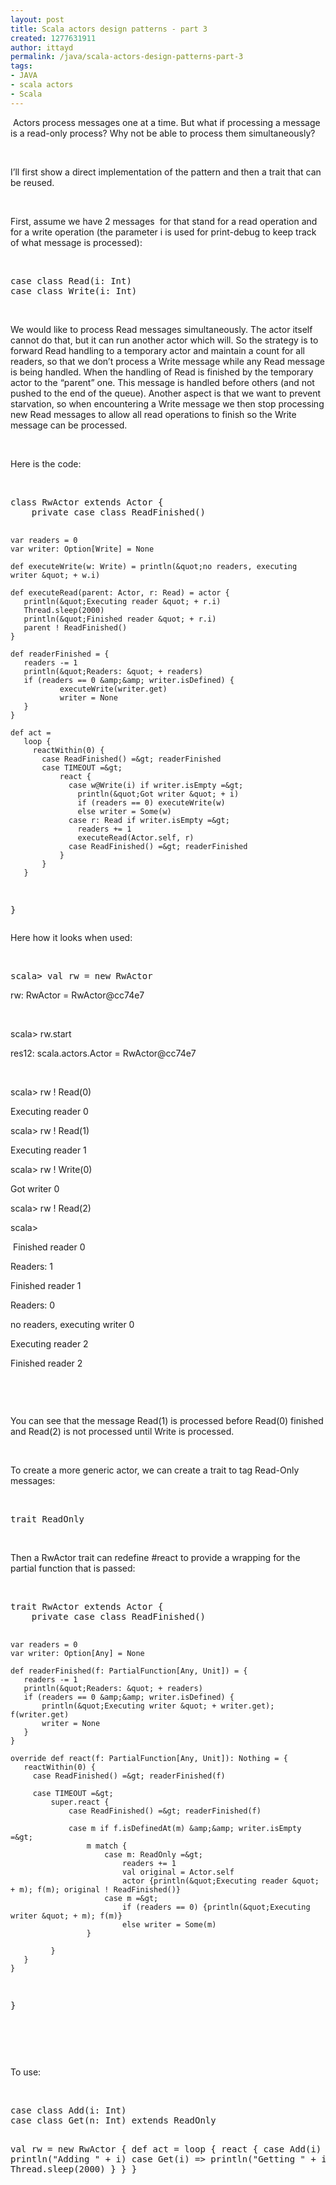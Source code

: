 ```yaml
---
layout: post
title: Scala actors design patterns - part 3
created: 1277631911
author: ittayd
permalink: /java/scala-actors-design-patterns-part-3
tags:
- JAVA
- scala actors
- Scala
---
```

<p>&nbsp;Actors process messages one at a time. But what if processing a message is a read-only process? Why not be able to process them simultaneously?</p>
<p>&nbsp;</p>
<p class="MsoNormal">I&rsquo;ll first show a direct implementation of the pattern and then a trait that can be reused.</p>
<p class="MsoNormal">&nbsp;</p>
<p class="MsoNormal">First, assume we have 2 messages<span style="mso-spacerun:yes">&nbsp; </span>for that stand for a read operation and for a write operation (the parameter i is used for print-debug to keep track of what message is processed):</p>
<p class="MsoNormal">&nbsp;</p>
<pre title="code" class="brush: scala;">
case class Read(i: Int)
case class Write(i: Int)</pre>
<p class="MsoNormal">&nbsp;</p>
<p class="MsoNormal">We would like to process Read messages simultaneously. The actor itself cannot do that, but it can run another actor which will. So the strategy is to forward Read handling to a temporary actor and maintain a count for all readers, so that we don&rsquo;t process a Write message while any Read message is being handled. When the handling of Read is finished by the temporary actor to the &ldquo;parent&rdquo; one. This message is handled before others (and not pushed to the end of the queue). Another aspect is that we want to prevent starvation, so when encountering a Write message we then stop processing new Read messages to allow all read operations to finish so the Write message can be processed.</p>
<p class="MsoNormal">&nbsp;</p>
<p class="MsoNormal">Here is the code:</p>
<p class="MsoNormal">&nbsp;</p>
<pre title="code" class="brush: scala;">
class RwActor extends Actor {
    private case class ReadFinished()
   
    var readers = 0
    var writer: Option[Write] = None
   
    def executeWrite(w: Write) = println(&quot;no readers, executing writer &quot; + w.i)
   
    def executeRead(parent: Actor, r: Read) = actor {
       println(&quot;Executing reader &quot; + r.i)
       Thread.sleep(2000)
       println(&quot;Finished reader &quot; + r.i)
       parent ! ReadFinished()
    }
   
    def readerFinished = {
       readers -= 1
       println(&quot;Readers: &quot; + readers)
       if (readers == 0 &amp;&amp; writer.isDefined) {
               executeWrite(writer.get)
               writer = None
       }
    }
   
    def act =
       loop {
         reactWithin(0) {
           case ReadFinished() =&gt; readerFinished
           case TIMEOUT =&gt;
               react {
                 case w@Write(i) if writer.isEmpty =&gt;
                   println(&quot;Got writer &quot; + i)
                   if (readers == 0) executeWrite(w)
                   else writer = Some(w)
                 case r: Read if writer.isEmpty =&gt;
                   readers += 1
                   executeRead(Actor.self, r)
                 case ReadFinished() =&gt; readerFinished
               }
           }
       }
} 
</pre>
<p>Here how it looks when used:</p>
<p>&nbsp;</p>
<pre>
scala&gt; val rw = new RwActor</pre>
<p class="MsoNormal">rw: RwActor = RwActor@cc74e7</p>
<p class="MsoNormal"><o:p>&nbsp;</o:p></p>
<p class="MsoNormal">scala&gt; rw.start</p>
<p class="MsoNormal">res12: scala.actors.Actor = RwActor@cc74e7</p>
<p class="MsoNormal"><o:p>&nbsp;</o:p></p>
<p class="MsoNormal">scala&gt; rw ! Read(0)</p>
<p class="MsoNormal">Executing reader 0</p>
<p class="MsoNormal">scala&gt; rw ! Read(1)</p>
<p class="MsoNormal">Executing reader 1</p>
<p class="MsoNormal">scala&gt; rw ! Write(0)</p>
<p class="MsoNormal">Got writer 0</p>
<p class="MsoNormal">scala&gt; rw ! Read(2)</p>
<p class="MsoNormal">scala&gt;</p>
<p class="MsoNormal"><span style="mso-spacerun:yes">&nbsp;</span>Finished reader 0</p>
<p class="MsoNormal">Readers: 1</p>
<p class="MsoNormal">Finished reader 1</p>
<p class="MsoNormal">Readers: 0</p>
<p class="MsoNormal">no readers, executing writer 0</p>
<p class="MsoNormal">Executing reader 2</p>
<p class="MsoNormal">Finished reader 2</p>
<pre>
&nbsp;</pre>
<p class="MsoNormal">&nbsp;</p>
<p class="MsoNormal">You can see that the message Read(1) is processed before Read(0) finished and Read(2) is not processed until Write is processed.</p>
<p class="MsoNormal"><o:p>&nbsp;</o:p></p>
<p class="MsoNormal">To create a more generic actor, we can create a trait to tag Read-Only messages:</p>
<p class="MsoNormal">&nbsp;</p>
<pre title="code" class="brush: scala;">
trait ReadOnly
</pre>
<p class="MsoNormal">&nbsp;</p>
<p class="MsoNormal">Then a RwActor trait can redefine #react to provide a wrapping for the partial function that is passed:</p>
<p class="MsoNormal" style="margin-bottom:0cm;margin-bottom:.0001pt;line-height:
normal;mso-layout-grid-align:none;text-autospace:none">&nbsp;</p>
<pre title="code" class="brush: scala;">
trait RwActor extends Actor {
    private case class ReadFinished()
 
    var readers = 0
    var writer: Option[Any] = None
   
    def readerFinished(f: PartialFunction[Any, Unit]) = {
       readers -= 1
       println(&quot;Readers: &quot; + readers)
       if (readers == 0 &amp;&amp; writer.isDefined) {
           println(&quot;Executing writer &quot; + writer.get); f(writer.get)
           writer = None
       }
    }
 
    override def react(f: PartialFunction[Any, Unit]): Nothing = {
       reactWithin(0) {
         case ReadFinished() =&gt; readerFinished(f)
 
         case TIMEOUT =&gt;
             super.react {
                 case ReadFinished() =&gt; readerFinished(f)
 
                 case m if f.isDefinedAt(m) &amp;&amp; writer.isEmpty =&gt;
                     m match {
                         case m: ReadOnly =&gt;
                             readers += 1
                             val original = Actor.self
                             actor {println(&quot;Executing reader &quot; + m); f(m); original ! ReadFinished()}
                         case m =&gt;
                             if (readers == 0) {println(&quot;Executing writer &quot; + m); f(m)}
                             else writer = Some(m)
                     }
                            
             }
       }
    } 
}
</pre>
<p class="MsoNormal" style="margin-bottom:0cm;margin-bottom:.0001pt;line-height:
normal;mso-layout-grid-align:none;text-autospace:none">&nbsp;</p>
<p class="MsoNormal" style="margin-bottom:0cm;margin-bottom:.0001pt;line-height:
normal;mso-layout-grid-align:none;text-autospace:none">&nbsp;</p>
<p class="MsoNormal">To use:</p>
<p class="MsoNormal">&nbsp;</p>
<pre title="code" class="brush: scala;">
case class Add(i: Int)
case class Get(n: Int) extends ReadOnly
 
val rw = new RwActor {
   def act = loop {
       react {
          case Add(i) =&gt; println(&quot;Adding &quot; + i)
          case Get(i) =&gt; println(&quot;Getting &quot; + i); Thread.sleep(2000)
       }
   }
}
 </pre>
<p class="MsoNormal" style="margin-bottom:0cm;margin-bottom:.0001pt;line-height:
normal;mso-layout-grid-align:none;text-autospace:none"><b><br />
</b></p>
